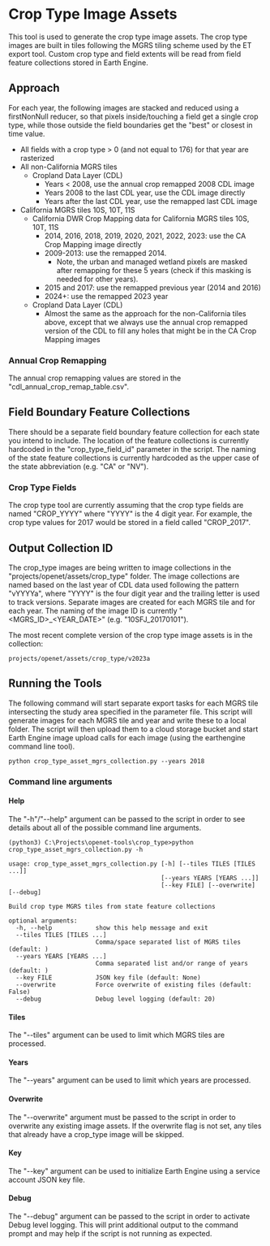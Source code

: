 # Crop Type Image Assets

This tool is used to generate the crop type image assets.  The crop type images are built in tiles following the MGRS tiling scheme used by the ET export tool.  Custom crop type and field extents will be read from field feature collections stored in Earth Engine.

## Approach

For each year, the following images are stacked and reduced using a firstNonNull reducer, so that pixels inside/touching a field get a single crop type, while those outside the field boundaries get the "best" or closest in time value.

- All fields with a crop type > 0 (and not equal to 176) for that year are rasterized
- All non-California MGRS tiles
  - Cropland Data Layer (CDL)
    - Years < 2008, use the annual crop remapped 2008 CDL image
    - Years 2008 to the last CDL year, use the CDL image directly
    - Years after the last CDL year, use the remapped last CDL image
- California MGRS tiles 10S, 10T, 11S
  - California DWR Crop Mapping data for California MGRS tiles 10S, 10T, 11S
      - 2014, 2016, 2018, 2019, 2020, 2021, 2022, 2023: use the CA Crop Mapping image directly
      - 2009-2013: use the remapped 2014.  
        - Note, the urban and managed wetland pixels are masked after remapping for these 5 years (check if this masking is needed for other years).
      - 2015 and 2017: use the remapped previous year (2014 and 2016)
      - 2024+: use the remapped 2023 year
  - Cropland Data Layer (CDL)
    - Almost the same as the approach for the non-California tiles above, except that we always use the annual crop remapped version of the CDL to fill any holes that might be in the CA Crop Mapping images

### Annual Crop Remapping

The annual crop remapping values are stored in the "cdl_annual_crop_remap_table.csv".

## Field Boundary Feature Collections

There should be a separate field boundary feature collection for each state you intend to include.  The location of the feature collections is currently hardcoded in the "crop_type_field_id" parameter in the script.  The naming of the state feature collections is currently hardcoded as the upper case of the state abbreviation (e.g. "CA" or "NV").

### Crop Type Fields

The crop type tool are currently assuming that the crop type fields are named "CROP_YYYY" where "YYYY" is the 4 digit year.  For example, the crop type values for 2017 would be stored in a field called "CROP_2017".

## Output Collection ID

The crop_type images are being written to image collections in the "projects/openet/assets/crop_type" folder.  The image collections are named based on the last year of CDL data used following the pattern "vYYYYa", where "YYYY" is the four digit year and the trailing letter is used to track versions.  Separate images are created for each MGRS tile and for each year.  The naming of the image ID is currently "<MGRS_ID>\_<YEAR_DATE>" (e.g. "10SFJ_20170101").

The most recent complete version of the crop type image assets is in the collection:
```
projects/openet/assets/crop_type/v2023a
```


## Running the Tools

The following command will start separate export tasks for each MGRS tile intersecting the study area specified in the parameter file.  This script will generate images for each MGRS tile and year and write these to a local folder.  The script will then upload them to a cloud storage bucket and start Earth Engine image upload calls for each image (using the earthengine command line tool).

```
python crop_type_asset_mgrs_collection.py --years 2018
```

### Command line arguments 

#### Help

The "-h"/"--help" argument can be passed to the script in order to see details about all of the possible command line arguments.

```
(python3) C:\Projects\openet-tools\crop_type>python crop_type_asset_mgrs_collection.py -h

usage: crop_type_asset_mgrs_collection.py [-h] [--tiles TILES [TILES ...]]
                                          [--years YEARS [YEARS ...]]
                                          [--key FILE] [--overwrite] [--debug]
                                         
Build crop type MGRS tiles from state feature collections

optional arguments:
  -h, --help            show this help message and exit
  --tiles TILES [TILES ...]
                        Comma/space separated list of MGRS tiles (default: )
  --years YEARS [YEARS ...]
                        Comma separated list and/or range of years (default: )
  --key FILE            JSON key file (default: None)
  --overwrite           Force overwrite of existing files (default: False)
  --debug               Debug level logging (default: 20)

```
#### Tiles

The "--tiles" argument can be used to limit which MGRS tiles are processed.

#### Years

The "--years" argument can be used to limit which years are processed.

#### Overwrite

The "--overwrite" argument must be passed to the script in order to overwrite any existing image assets.  If the overwrite flag is not set, any tiles that already have a crop_type image will be skipped.

#### Key

The "--key" argument can be used to initialize Earth Engine using a service account JSON key file.

#### Debug

The "--debug" argument can be passed to the script in order to activate Debug level logging.  This will print additional output to the command prompt and may help if the script is not running as expected.
